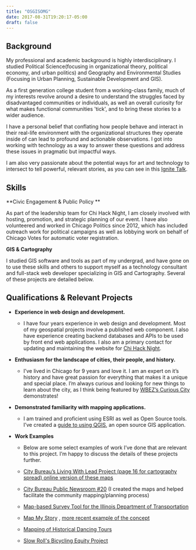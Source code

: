 ```yaml
---
title: "OSGISOMG"
date: 2017-08-31T19:20:17-05:00
draft: false
---
```


## Background

My professional and academic background is highly interdisciplinary. I studied Political Science(focusing in organizational theory, political economy, and urban politics) and Geography and Environmental Studies (Focusing in Urban Planning, Sustainable Development and GIS).


As a first generation college student from a working-class family, much of my interests revolve around a desire to understand the struggles faced by disadvantaged communities or individuals, as well an overall curiosity for what makes functional communities 'tick', and to bring these stories to a wider audience.

I have a personal belief that conflating how people behave and interact in their real-life environment with the organizational structures they operate inside of can lead to profound and actionable observations. I got into working with technology as a way to answer these questions and address these issues in pragmatic but impactful ways.

I am also very passionate about the potential ways for art and technology to intersect to tell powerful, relevant stories, as you can see in this [Ignite Talk](https://youtu.be/ppf4K9fbVTA).

## Skills

**Civic Engagement & Public Policy **

As part of the leadership team for Chi Hack Night, I am closely involved with hosting, promotion, and strategic planning of our event. I have also volunteered and worked in Chicago Politics since 2012, which has included outreach work for political campaigns as well as lobbying work on behalf of Chicago Votes for automatic voter registration.

**GIS & Cartography**

I studied GIS software and tools as part of my undergrad, and have gone on to use these skills and others to support myself as a technology consultant and full-stack web developer specializing in GIS and Cartography. Several of these projects are detailed below.

## Qualifications & Relevant Projects

* **Experience in web design and development.**

    * I have four  years experience in web design and development. Most of my geospatial projects involve a published web component. I also have experience creating backend databases and APIs to be used by front end web applications. I also am a primary contact for updating and maintaining the website for [Chi Hack Night](https://chihacknight.org/team.html).

* **Enthusiasm for the landscape of cities, their people, and history.**

    * I’ve lived in Chicago for 9 years and love it. I am an expert on it’s history and have great passion for everything that makes it a unique and special place. I’m always curious and looking for new things to learn about the city, as I think being featured by [WBEZ’s Curious City](https://www.wbez.org/shows/curious-city/no-conspiracy-required-the-true-origins-of-chicagos-february-elections/7bc0c663-79a9-4273-afbe-ea53df07215b) demonstrates!

* **Demonstrated familiarity with mapping applications.**

    * I am trained and proficient using ESRI as well as Open Source tools. I’ve created a [guide to using QGIS](https://osgisomg.com/OSGIS/), an open source GIS application.

* **Work Examples**

    * Below are some select examples of work I’ve done that are relevant to this project. I’m happy to discuss the details of these projects further.

    * [City Bureau’s Living With Lead Project (page 16 for cartography spread) ](https://drive.google.com/file/d/0B2HT4EU90th2WU1SUGpOQ3E5ejg/view)[online version of these maps](https://osgisomg.com/chicago_lead_maps/)

    * [City Bureau Public Newsroom #20](http://www.citybureau.org/industrial-maps) (I created the maps and helped facilitate the community mapping/planning process)

    * [Map-based Survey Tool for the Illinois Department of Transportation](https://osgisomg.com/map_survey/)

    * [Map My Story](https://devpost.com/software/geotracer) , [more recent example of the concept](https://osgisomg.com/mapmystory/)

    * [Mapping of Historical Dancing Tours](https://movingbodiesmovingculture.wordpress.com/2016/09/26/mapping-touring-through-the-dancers-eyes-redux/)

    * [Slow Roll's Bicycling Equity Project](https://chihacknight.org/events/2015/06/09/the-return-of-slow-roll-chicago.html)
